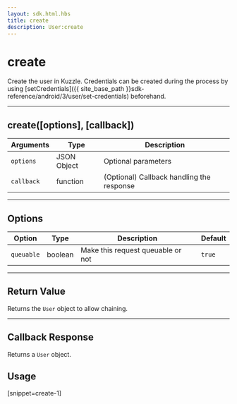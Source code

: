 ```yaml
---
layout: sdk.html.hbs
title: create
description: User:create
---
```

  

# create
Create the user in Kuzzle. Credentials can be created during the process by using [setCredentials]({{ site_base_path }}sdk-reference/android/3/user/set-credentials) beforehand.

---

## create([options], [callback])

| Arguments | Type | Description |
|---------------|---------|----------------------------------------|
| ``options`` | JSON Object | Optional parameters |
| ``callback`` | function | (Optional) Callback handling the response |

---

## Options

| Option | Type | Description | Default |
|---------------|---------|----------------------------------------|---------|
| ``queuable`` | boolean | Make this request queuable or not  | ``true`` |

---

## Return Value

Returns the `User` object to allow chaining.

---

## Callback Response

Returns a `User` object.

## Usage

[snippet=create-1]
